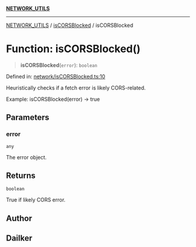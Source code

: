 [**NETWORK_UTILS**](../../README.md)

***

[NETWORK_UTILS](../../README.md) / [isCORSBlocked](../README.md) / isCORSBlocked

# Function: isCORSBlocked()

> **isCORSBlocked**(`error`): `boolean`

Defined in: [network/isCORSBlocked.ts:10](https://github.com/dailker/everyutil/blob/26e2bb73429918cf0d08899e9efd90b82a42c92e/src/network/isCORSBlocked.ts#L10)

Heuristically checks if a fetch error is likely CORS-related.

Example: isCORSBlocked(error) → true

## Parameters

### error

`any`

The error object.

## Returns

`boolean`

True if likely CORS error.

## Author

## Dailker
